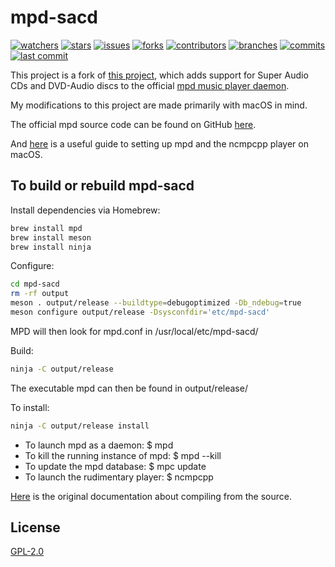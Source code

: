 # mpd-sacd

[![watchers][watchers-badge-image]][watchers-url]
[![stars][stars-badge-image]][stars-url]
[![issues][issues-badge-image]][issues-url]
[![forks][forks-badge-image]][forks-url]
[![contributors][contributors-badge-image]][contributors-url]
[![branches][branches-badge-image]][branches-url]
[![commits][commits-badge-image]][commits-url]
[![last commit][last-commit-badge-image]][last-commit-url]

This project is a fork of [this project](https://sourceforge.net/projects/mpd.sacddecoder.p/files/), which adds support for Super Audio CDs and DVD-Audio discs to the official [mpd music player daemon](https://www.musicpd.org/).

My modifications to this project are made primarily with macOS in mind.

The official mpd source code can be found on GitHub [here](https://github.com/MusicPlayerDaemon/MPD).

And [here](https://computingforgeeks.com/install-configure-mpd-ncmpcpp-macos/) is a useful guide to setting up mpd and the ncmpcpp player on macOS.

## To build or rebuild mpd-sacd

Install dependencies via Homebrew:

```sh
brew install mpd
brew install meson
brew install ninja
```

Configure:

```sh
cd mpd-sacd
rm -rf output
meson . output/release --buildtype=debugoptimized -Db_ndebug=true
meson configure output/release -Dsysconfdir='etc/mpd-sacd'
```

MPD will then look for mpd.conf in /usr/local/etc/mpd-sacd/

Build:

```sh
ninja -C output/release
```

The executable mpd can then be found in output/release/

To install:

```sh
ninja -C output/release install
```

- To launch mpd as a daemon: $ mpd
- To kill the running instance of mpd: $ mpd --kill
- To update the mpd database: $ mpc update
- To launch the rudimentary player: $ ncmpcpp

[Here](https://mpd.readthedocs.io/en/stable/user.html#compiling-from-source) is the original documentation about compiling from the source.

## License
[GPL-2.0](https://opensource.org/licenses/gpl-2.0.php)

[watchers-badge-image]: https://badgen.net/github/watchers/tom-weatherhead/mpd-sacd
[watchers-url]: https://github.com/tom-weatherhead/mpd-sacd/watchers
[stars-badge-image]: https://badgen.net/github/stars/tom-weatherhead/mpd-sacd
[stars-url]: https://github.com/tom-weatherhead/mpd-sacd/stargazers
[issues-badge-image]: https://badgen.net/github/issues/tom-weatherhead/mpd-sacd
[issues-url]: https://github.com/tom-weatherhead/mpd-sacd/issues
[forks-badge-image]: https://badgen.net/github/forks/tom-weatherhead/mpd-sacd
[forks-url]: https://github.com/tom-weatherhead/mpd-sacd/network/members
[contributors-badge-image]: https://badgen.net/github/contributors/tom-weatherhead/mpd-sacd
[contributors-url]: https://github.com/tom-weatherhead/mpd-sacd/graphs/contributors
[branches-badge-image]: https://badgen.net/github/branches/tom-weatherhead/mpd-sacd
[branches-url]: https://github.com/tom-weatherhead/mpd-sacd/branches
[commits-badge-image]: https://badgen.net/github/commits/tom-weatherhead/mpd-sacd
[commits-url]: https://github.com/tom-weatherhead/mpd-sacd/commits/master
[last-commit-badge-image]: https://badgen.net/github/last-commit/tom-weatherhead/mpd-sacd
[last-commit-url]: https://github.com/tom-weatherhead/mpd-sacd
